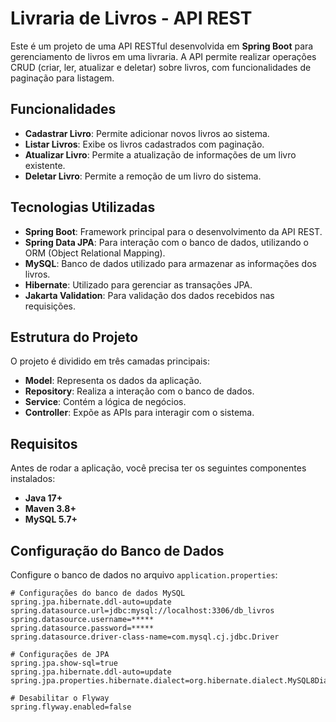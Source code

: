 # Livraria de Livros - API REST

Este é um projeto de uma API RESTful desenvolvida em **Spring Boot** para gerenciamento de livros em uma livraria. A API permite realizar operações CRUD (criar, ler, atualizar e deletar) sobre livros, com funcionalidades de paginação para listagem.

## Funcionalidades

- **Cadastrar Livro**: Permite adicionar novos livros ao sistema.
- **Listar Livros**: Exibe os livros cadastrados com paginação.
- **Atualizar Livro**: Permite a atualização de informações de um livro existente.
- **Deletar Livro**: Permite a remoção de um livro do sistema.

## Tecnologias Utilizadas

- **Spring Boot**: Framework principal para o desenvolvimento da API REST.
- **Spring Data JPA**: Para interação com o banco de dados, utilizando o ORM (Object Relational Mapping).
- **MySQL**: Banco de dados utilizado para armazenar as informações dos livros.
- **Hibernate**: Utilizado para gerenciar as transações JPA.
- **Jakarta Validation**: Para validação dos dados recebidos nas requisições.

## Estrutura do Projeto

O projeto é dividido em três camadas principais:

- **Model**: Representa os dados da aplicação.
- **Repository**: Realiza a interação com o banco de dados.
- **Service**: Contém a lógica de negócios.
- **Controller**: Expõe as APIs para interagir com o sistema.

## Requisitos

Antes de rodar a aplicação, você precisa ter os seguintes componentes instalados:

- **Java 17+**
- **Maven 3.8+**
- **MySQL 5.7+**

## Configuração do Banco de Dados

Configure o banco de dados no arquivo `application.properties`:

```properties
# Configurações do banco de dados MySQL
spring.jpa.hibernate.ddl-auto=update
spring.datasource.url=jdbc:mysql://localhost:3306/db_livros
spring.datasource.username=*****
spring.datasource.password=*****
spring.datasource.driver-class-name=com.mysql.cj.jdbc.Driver

# Configurações de JPA
spring.jpa.show-sql=true
spring.jpa.hibernate.ddl-auto=update
spring.jpa.properties.hibernate.dialect=org.hibernate.dialect.MySQL8Dialect

# Desabilitar o Flyway
spring.flyway.enabled=false
